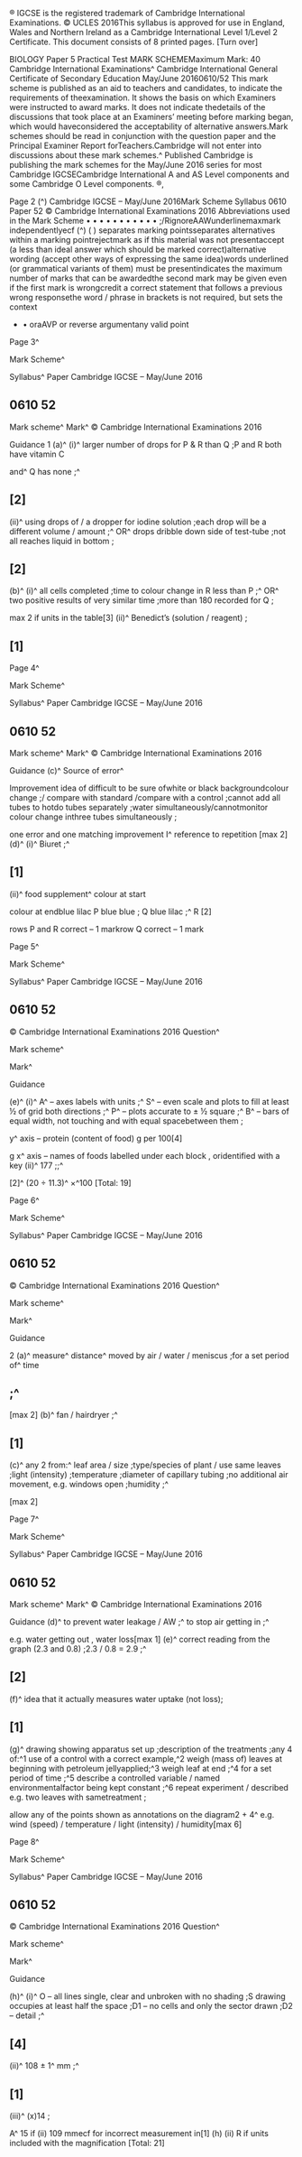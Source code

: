 ® IGCSE is the registered trademark of Cambridge International Examinations. © UCLES 2016This syllabus is approved for use in England, Wales and Northern Ireland as a Cambridge International Level 1/Level 2 Certificate. This document consists of 8 printed pages. [Turn over] 

BIOLOGY Paper 5 Practical Test MARK SCHEMEMaximum Mark: 40 Cambridge International Examinations^ Cambridge International General Certificate of Secondary Education May/June 20160610/52 This mark scheme is published as an aid to teachers and candidates, to indicate the requirements of theexamination. It shows the basis on which Examiners were instructed to award marks. It does not indicate thedetails of the discussions that took place at an Examiners’ meeting before marking began, which would haveconsidered the acceptability of alternative answers.Mark schemes should be read in conjunction with the question paper and the Principal Examiner Report forTeachers.Cambridge will not enter into discussions about these mark schemes.^ Published Cambridge is publishing the mark schemes for the May/June 2016 series for most Cambridge IGCSECambridge International A and AS Level components and some Cambridge O Level components. ®, 


Page 2 (^) Cambridge IGCSE – May/June 2016Mark Scheme Syllabus 0610 Paper 52 © Cambridge International Examinations 2016 Abbreviations used in the Mark Scheme • • • • • • • • • • • ;/RignoreAAWunderlinemaxmark independentlyecf (^) ( ) separates marking pointsseparates alternatives within a marking pointrejectmark as if this material was not presentaccept (a less than ideal answer which should be marked correct)alternative wording (accept other ways of expressing the same idea)words underlined (or grammatical variants of them) must be presentindicates the maximum number of marks that can be awardedthe second mark may be given even if the first mark is wrongcredit a correct statement that follows a previous wrong responsethe word / phrase in brackets is not required, but sets the context 

- • oraAVP or reverse argumentany valid point 


Page 3^ 

Mark Scheme^ 

Syllabus^ Paper Cambridge IGCSE – May/June 2016 

## 0610 52 

 Mark scheme^ Mark^ © Cambridge International Examinations 2016 

 Guidance 1 (a)^ (i)^ larger number of drops for P & R than Q ;P and R both have vitamin C 

 and^ Q has none ;^ 

## [2] 

 (ii)^ using drops of / a dropper for iodine solution ;each drop will be a different volume / amount ;^ OR^ drops dribble down side of test-tube ;not all reaches liquid in bottom ; 

## [2] 

 (b)^ (i)^ all cells completed ;time to colour change in R less than P ;^ OR^ two positive results of very similar time ;more than 180 recorded for Q ; 

 max 2 if units in the table[3] (ii)^ Benedict’s (solution / reagent) ; 

## [1] 


Page 4^ 

Mark Scheme^ 

Syllabus^ Paper Cambridge IGCSE – May/June 2016 

## 0610 52 

 Mark scheme^ Mark^ © Cambridge International Examinations 2016 

 Guidance (c)^ Source of error^ 

 Improvement idea of difficult to be sure ofwhite or black backgroundcolour change ;/ compare with standard /compare with a control ;cannot add all tubes to hotdo tubes separately ;water simultaneously/cannotmonitor colour change inthree tubes simultaneously ; 

 one error and one matching improvement I^ reference to repetition [max 2] (d)^ (i)^ Biuret ;^ 

## [1] 

 (ii)^ food supplement^ colour at start 

 colour at endblue lilac P blue blue ; Q blue lilac ;^ R [2] 

 rows P and R correct – 1 markrow Q correct – 1 mark 


Page 5^ 

Mark Scheme^ 

Syllabus^ Paper Cambridge IGCSE – May/June 2016 

## 0610 52 

 © Cambridge International Examinations 2016 Question^ 

 Mark scheme^ 

 Mark^ 

 Guidance 

 (e)^ (i)^ A^ – axes labels with units ;^ S^ – even scale and plots to fill at least ½ of grid both directions ;^ P^ – plots accurate to ± ½ square ;^ B^ – bars of equal width, not touching and with equal spacebetween them ; 

 y^ axis – protein (content of food) g per 100[4] 

 g x^ axis – names of foods labelled under each block , oridentified with a key (ii)^ 177 ;;^ 

 [2]^ (20 ÷ 11.3)^ ×^100 [Total: 19] 


Page 6^ 

Mark Scheme^ 

Syllabus^ Paper Cambridge IGCSE – May/June 2016 

## 0610 52 

 © Cambridge International Examinations 2016 Question^ 

 Mark scheme^ 

 Mark^ 

 Guidance 

 2 (a)^ measure^ distance^ moved by air / water / meniscus ;for a set period of^ time 

## ;^ 

 [max 2] (b)^ fan / hairdryer ;^ 

## [1] 

 (c)^ any 2 from:^ leaf area / size ;type/species of plant / use same leaves ;light (intensity) ;temperature ;diameter of capillary tubing ;no additional air movement, e.g. windows open ;humidity ;^ 

 [max 2] 


Page 7^ 

Mark Scheme^ 

Syllabus^ Paper Cambridge IGCSE – May/June 2016 

## 0610 52 

 Mark scheme^ Mark^ © Cambridge International Examinations 2016 

 Guidance (d)^ to prevent water leakage / AW ;^ to stop air getting in ;^ 

 e.g. water getting out , water loss[max 1] (e)^ correct reading from the graph (2.3 and 0.8) ;2.3 / 0.8 = 2.9 ;^ 

## [2] 

 (f)^ idea that it actually measures water uptake (not loss); 

## [1] 

 (g)^ drawing showing apparatus set up ;description of the treatments ;any 4 of:^1 use of a control with a correct example,^2 weigh (mass of) leaves at beginning with petroleum jellyapplied;^3 weigh leaf at end ;^4 for a set period of time ;^5 describe a controlled variable / named environmentalfactor being kept constant ;^6 repeat experiment / described e.g. two leaves with sametreatment ; 

 allow any of the points shown as annotations on the diagram2 + 4^ e.g. wind (speed) / temperature / light (intensity) / humidity[max 6] 


Page 8^ 

Mark Scheme^ 

Syllabus^ Paper Cambridge IGCSE – May/June 2016 

## 0610 52 

 © Cambridge International Examinations 2016 Question^ 

 Mark scheme^ 

 Mark^ 

 Guidance 

 (h)^ (i)^ O – all lines single, clear and unbroken with no shading ;S drawing occupies at least half the space ;D1 – no cells and only the sector drawn ;D2 – detail ;^ 

## [4] 

 (ii)^ 108 ± 1^ mm ;^ 

## [1] 

 (iii)^ (x)14 ; 

 A^ 15 if (ii) 109 mmecf for incorrect measurement in[1] (h) (ii) R if units included with the magnification [Total: 21] 


